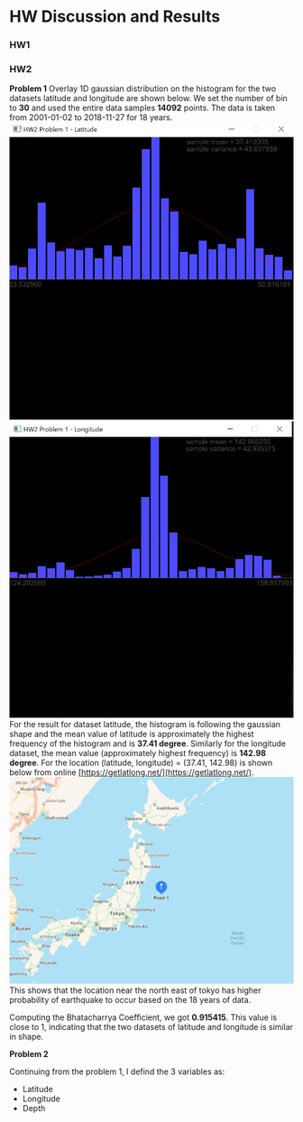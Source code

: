 
# HW Discussion and Results

### HW1

### HW2
**Problem 1**
Overlay 1D gaussian distribution on the histogram for the two datasets latitude and longitude are shown below.
We set the number of bin to **30** and used the entire data samples **14092** points. The data is taken from 2001-01-02 to 2018-11-27 for 18 years.
![](hw2_problem1_latitude.png)
![](hw2_problem1_longitude.png)
For the result for dataset latitude, the histogram is following the gaussian shape and the mean value of latitude is approximately the highest frequency of the histogram and is **37.41 degree**.
Similarly for the longitude dataset, the mean value (approximately highest frequency) is **142.98 degree**.
For the location (latitude, longitude) = (37.41, 142.98) is shown below from online [https://getlatlong.net/](https://getlatlong.net/).
![](hw2_problem1_location.png)
This shows that the location near the north east of tokyo has higher probability of earthquake to occur based on the 18 years of data.

Computing the Bhatacharrya Coefficient, we got **0.915415**. This value is close to 1, indicating that the two datasets of latitude and longitude is similar in shape.

**Problem 2**

Continuing from the problem 1, I defind the 3 variables as:

- Latitude
- Longitude
- Depth



